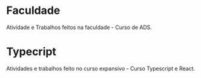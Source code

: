 # Faculdade
Atividade e Trabalhos feitos na faculdade - Curso de ADS.

# Typecript
Atividades e trabalhos feito no curso expansivo - Curso Typescript e React.
